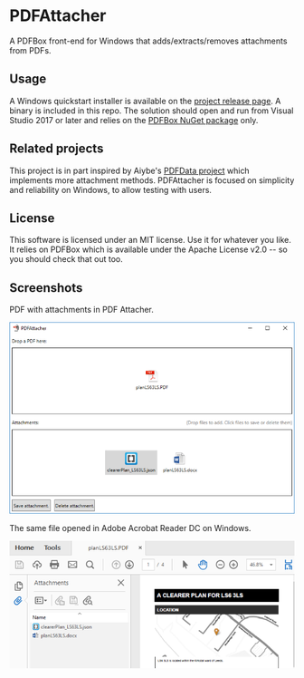 # PDFAttacher
A PDFBox front-end for Windows that adds/extracts/removes attachments from PDFs.

## Usage
A Windows quickstart installer is available on the [project release page](http://tomforth.co.uk/pdfattacher/). A binary is included in this repo. The solution should open and run from Visual Studio 2017 or later and relies on the [PDFBox NuGet package](https://www.nuget.org/packages/Pdfbox/1.1.1/) only.

## Related projects
This project is in part inspired by Aiybe's [PDFData project](https://github.com/Aiybe/PDFData) which implements more attachment methods. PDFAttacher is focused on simplicity and reliability on Windows, to allow testing with users.

## License
This software is licensed under an MIT license. Use it for whatever you like. It relies on PDFBox which is available under the Apache License v2.0 -- so you should check that out too.

## Screenshots
PDF with attachments in PDF Attacher.

![PDFAttacher screenshot with a .json and a .docx file attached to a PDF](./Screenshot2.PNG?raw=true "PDFAttacher screenshot with a .json and a .docx file attached to a PDF")

The same file opened in Adobe Acrobat Reader DC on Windows.

![](./ReaderScreenshot.PNG?raw=true)
